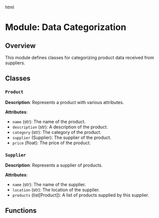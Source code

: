 html
<h1>Module: Data Categorization</h1>

<h2>Overview</h2>
<p>This module defines classes for categorizing product data received from suppliers.</p>

<h2>Classes</h2>

<h3><code>Product</code></h3>

<p><strong>Description</strong>: Represents a product with various attributes.</p>

<p><strong>Attributes</strong>:</p>
<ul>
  <li><code>name</code> (str): The name of the product.</li>
  <li><code>description</code> (str): A description of the product.</li>
  <li><code>category</code> (str): The category of the product.</li>
  <li><code>supplier</code> (Supplier): The supplier of the product.</li>
  <li><code>price</code> (float): The price of the product.</li>
</ul>


<h3><code>Supplier</code></h3>

<p><strong>Description</strong>: Represents a supplier of products.</p>

<p><strong>Attributes</strong>:</p>
<ul>
  <li><code>name</code> (str): The name of the supplier.</li>
  <li><code>location</code> (str): The location of the supplier.</li>
   <li><code>products</code> (list[Product]): A list of products supplied by this supplier. </li>
</ul>

<h2>Functions</h2>

<!-- No functions defined in the input, placeholder -->